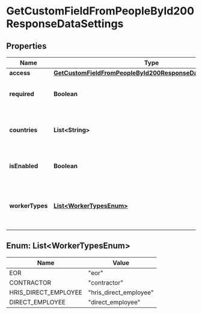 

# GetCustomFieldFromPeopleById200ResponseDataSettings


## Properties

| Name | Type | Description | Notes |
|------------ | ------------- | ------------- | -------------|
|**access** | [**GetCustomFieldFromPeopleById200ResponseDataSettingsAccess**](GetCustomFieldFromPeopleById200ResponseDataSettingsAccess.md) |  |  [optional] |
|**required** | **Boolean** | Whether the custom field is required |  [optional] |
|**countries** | **List&lt;String&gt;** | Countries for which the custom field is applicable. |  [optional] |
|**isEnabled** | **Boolean** | Whether the custom field is enabled |  [optional] |
|**workerTypes** | [**List&lt;WorkerTypesEnum&gt;**](#List&lt;WorkerTypesEnum&gt;) | Worker types for which the custom field is applicable |  [optional] |



## Enum: List&lt;WorkerTypesEnum&gt;

| Name | Value |
|---- | -----|
| EOR | &quot;eor&quot; |
| CONTRACTOR | &quot;contractor&quot; |
| HRIS_DIRECT_EMPLOYEE | &quot;hris_direct_employee&quot; |
| DIRECT_EMPLOYEE | &quot;direct_employee&quot; |



